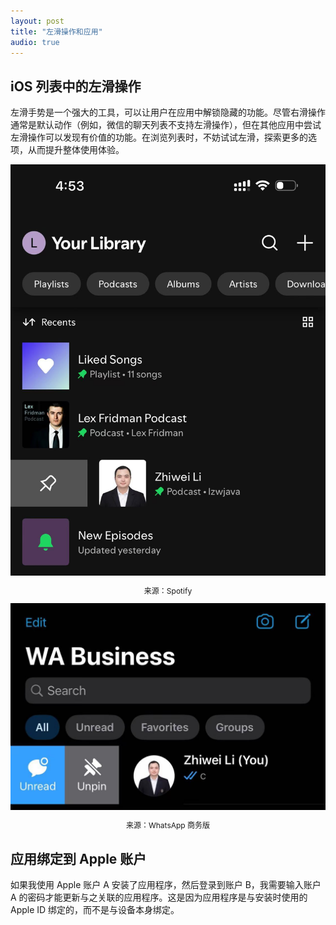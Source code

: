 ```yaml
---
layout: post  
title: "左滑操作和应用"  
audio: true  
---
```


## iOS 列表中的左滑操作

左滑手势是一个强大的工具，可以让用户在应用中解锁隐藏的功能。尽管右滑操作通常是默认动作（例如，微信的聊天列表不支持左滑操作），但在其他应用中尝试左滑操作可以发现有价值的功能。在浏览列表时，不妨试试左滑，探索更多的选项，从而提升整体使用体验。

<div style="text-align: center;">
    <img class="responsive" src="/assets/images/left-swipe/left-swipe.jpg" alt="swipe"/>
    <p style="font-size: 12px;">来源：Spotify</p>
</div>

<div style="text-align: center;">
    <img class="responsive" src="/assets/images/left-swipe/wa-business.jpg" alt="wa"/>
    <p style="font-size: 12px;">来源：WhatsApp 商务版</p>
</div>

## 应用绑定到 Apple 账户

如果我使用 Apple 账户 A 安装了应用程序，然后登录到账户 B，我需要输入账户 A 的密码才能更新与之关联的应用程序。这是因为应用程序是与安装时使用的 Apple ID 绑定的，而不是与设备本身绑定。
